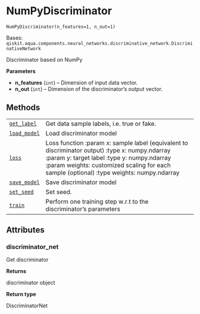 # NumPyDiscriminator

`NumPyDiscriminator(n_features=1, n_out=1)`

Bases: `qiskit.aqua.components.neural_networks.discriminative_network.DiscriminativeNetwork`

Discriminator based on NumPy

**Parameters**

*   **n\_features** (`int`) – Dimension of input data vector.
*   **n\_out** (`int`) – Dimension of the discriminator’s output vector.

## Methods

|                                                                                                                                                                                                                                  |                                                                                                                                                                                                                                           |
| -------------------------------------------------------------------------------------------------------------------------------------------------------------------------------------------------------------------------------- | ----------------------------------------------------------------------------------------------------------------------------------------------------------------------------------------------------------------------------------------- |
| [`get_label`](qiskit.aqua.components.neural_networks.NumPyDiscriminator.get_label#qiskit.aqua.components.neural_networks.NumPyDiscriminator.get_label "qiskit.aqua.components.neural_networks.NumPyDiscriminator.get_label")     | Get data sample labels, i.e. true or fake.                                                                                                                                                                                                |
| [`load_model`](qiskit.aqua.components.neural_networks.NumPyDiscriminator.load_model#qiskit.aqua.components.neural_networks.NumPyDiscriminator.load_model "qiskit.aqua.components.neural_networks.NumPyDiscriminator.load_model") | Load discriminator model                                                                                                                                                                                                                  |
| [`loss`](qiskit.aqua.components.neural_networks.NumPyDiscriminator.loss#qiskit.aqua.components.neural_networks.NumPyDiscriminator.loss "qiskit.aqua.components.neural_networks.NumPyDiscriminator.loss")                         | Loss function :param x: sample label (equivalent to discriminator output) :type x: numpy.ndarray :param y: target label :type y: numpy.ndarray :param weights: customized scaling for each sample (optional) :type weights: numpy.ndarray |
| [`save_model`](qiskit.aqua.components.neural_networks.NumPyDiscriminator.save_model#qiskit.aqua.components.neural_networks.NumPyDiscriminator.save_model "qiskit.aqua.components.neural_networks.NumPyDiscriminator.save_model") | Save discriminator model                                                                                                                                                                                                                  |
| [`set_seed`](qiskit.aqua.components.neural_networks.NumPyDiscriminator.set_seed#qiskit.aqua.components.neural_networks.NumPyDiscriminator.set_seed "qiskit.aqua.components.neural_networks.NumPyDiscriminator.set_seed")         | Set seed.                                                                                                                                                                                                                                 |
| [`train`](qiskit.aqua.components.neural_networks.NumPyDiscriminator.train#qiskit.aqua.components.neural_networks.NumPyDiscriminator.train "qiskit.aqua.components.neural_networks.NumPyDiscriminator.train")                     | Perform one training step w\.r.t to the discriminator’s parameters                                                                                                                                                                        |

## Attributes

### discriminator\_net

Get discriminator

**Returns**

discriminator object

**Return type**

DiscriminatorNet
